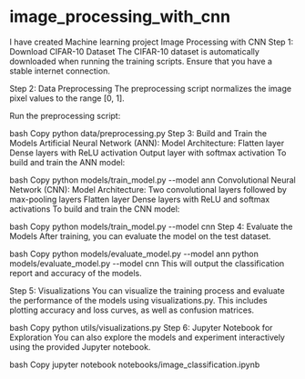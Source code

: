 # image_processing_with_cnn
I have created Machine learning project Image Processing with CNN
Step 1: Download CIFAR-10 Dataset
The CIFAR-10 dataset is automatically downloaded when running the training scripts. Ensure that you have a stable internet connection.

Step 2: Data Preprocessing
The preprocessing script normalizes the image pixel values to the range [0, 1].

Run the preprocessing script:

bash
Copy
python data/preprocessing.py
Step 3: Build and Train the Models
Artificial Neural Network (ANN):
Model Architecture:
Flatten layer
Dense layers with ReLU activation
Output layer with softmax activation
To build and train the ANN model:

bash
Copy
python models/train_model.py --model ann
Convolutional Neural Network (CNN):
Model Architecture:
Two convolutional layers followed by max-pooling layers
Flatten layer
Dense layers with ReLU and softmax activations
To build and train the CNN model:

bash
Copy
python models/train_model.py --model cnn
Step 4: Evaluate the Models
After training, you can evaluate the model on the test dataset.

bash
Copy
python models/evaluate_model.py --model ann
python models/evaluate_model.py --model cnn
This will output the classification report and accuracy of the models.

Step 5: Visualizations
You can visualize the training process and evaluate the performance of the models using visualizations.py. This includes plotting accuracy and loss curves, as well as confusion matrices.

bash
Copy
python utils/visualizations.py
Step 6: Jupyter Notebook for Exploration
You can also explore the models and experiment interactively using the provided Jupyter notebook.

bash
Copy
jupyter notebook notebooks/image_classification.ipynb
